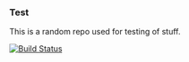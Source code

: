 ### Test

This is a random repo used for testing of stuff.

[![Build Status](https://secure.travis-ci.org/DanBUK/test.png?branch=master)](http://travis-ci.org/DanBUK/test)

